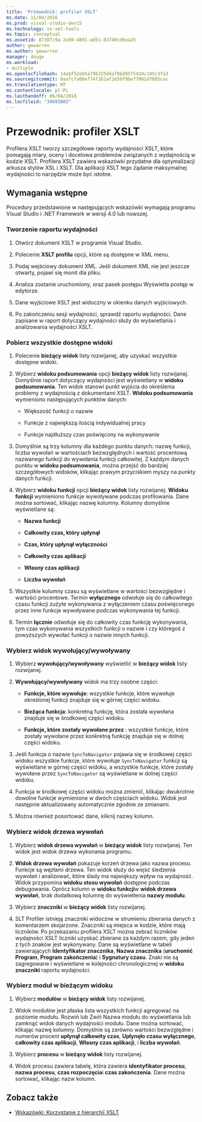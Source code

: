 ```yaml
---
title: 'Przewodnik: profiler XSLT'
ms.date: 11/04/2016
ms.prod: visual-studio-dev15
ms.technology: vs-xml-tools
ms.topic: conceptual
ms.assetid: 87387c9a-2e89-4801-ad51-83740cd6ea25
author: gewarren
ms.author: gewarren
manager: douge
ms.workload:
- multiple
ms.openlocfilehash: 14abf52e65a796325d4af8bd95f5434c105c3fa3
ms.sourcegitcommit: 0aafcfa08ef74f162af2e5079be77061d7885cac
ms.translationtype: MT
ms.contentlocale: pl-PL
ms.lasthandoff: 06/04/2018
ms.locfileid: "34693802"
---
```

# <a name="walkthrough-xslt-profiler"></a>Przewodnik: profiler XSLT

Profilera XSLT tworzy szczegółowe raporty wydajności XSLT, które pomagają miary, oceny i docelowa problemów związanych z wydajnością w kodzie XSLT. Profilera XSLT zawiera wskazówki przydatne dla optymalizacji arkusza stylów XSL i XSLT. Dla aplikacji XSLT tego żądanie maksymalnej wydajności to narzędzie może być istotne.

## <a name="prerequisites"></a>Wymagania wstępne

Procedury przedstawione w następujących wskazówki wymagają programu Visual Studio i .NET Framework w wersji 4.0 lub nowszej.

### <a name="create-the-performance-report"></a>Tworzenie raportu wydajności

1.  Otwórz dokument XSLT w programie Visual Studio.

2.  Polecenie **XSLT profilu** opcji, które są dostępne w XML menu.

3.  Podaj wejściowy dokument XML. Jeśli dokument XML nie jest jeszcze otwarty, pojawi się monit dla pliku.

4.  Analiza zostanie uruchomiony, oraz pasek postępu Wyświetla postęp w edytorze.

5.  Dane wyjściowe XSLT jest widoczny w okienku danych wyjściowych.

6.  Po zakończeniu sesji wydajności, sprawdź raportu wydajności. Dane zapisane w raport dotyczący wydajności służy do wyświetlania i analizowania wydajności XSLT.

### <a name="get-all-the-available-views"></a>Pobierz wszystkie dostępne widoki

1.  Polecenie **bieżący widok** listy rozwijanej, aby uzyskać wszystkie dostępne widoki.

2.  Wybierz **widoku podsumowania** opcji **bieżący widok** listy rozwijanej. Domyślnie raport dotyczący wydajności jest wyświetlany w **widoku podsumowania**. Ten widok stanowi punkt wyjścia do określenia problemy z wydajnością z dokumentami XSLT. **Widoku podsumowania** wymieniono następujących punktów danych:

    -   Większość funkcji o nazwie

    -   Funkcje z największą ilością indywidualnej pracy

    -   Funkcje najdłuższy czas poświęcony na wykonywanie

3.  Domyślnie są trzy kolumny dla każdego punktu danych: nazwę funkcji, liczba wywołań w wartościach bezwzględnych i wartość procentową nazwanego funkcji do wywołania funkcji całkowitej. Z każdym danych punktu w **widoku podsumowania**, można przejść do bardziej szczegółowych widoków, klikając prawym przyciskiem myszy na punkty danych funkcji.

4.  Wybierz **widoku funkcji** opcji **bieżący widok** listy rozwijanej. **Widoku funkcji** wymieniono funkcje wywoływane podczas profilowania. Dane można sortować, klikając nazwę kolumny. Kolumny domyślnie wyświetlane są:

    -   **Nazwa funkcji**

    -   **Całkowity czas, który upłynął**

    -   **Czas, który upłynął wyłączności**

    -   **Całkowity czas aplikacji**

    -   **Własny czas aplikacji**

    -   **Liczba wywołań**

5.  Wszystkie kolumny czasu są wyświetlane w wartości bezwzględne i wartości procentowe. Termin **wyłącznego** odwołuje się do całkowitego czasu funkcji zużyte wykonywania z wyłączeniem czasu poświęconego przez inne funkcje wywoływane podczas wykonywania tej funkcji.

6.  Termin **łącznie** odwołuje się do całkowity czas funkcję wykonywania, tym czas wykonywania wszystkich funkcji o nazwie i czy któregoś z powyższych wywołać funkcji o nazwie innych funkcji.

### <a name="select-callercallee-view"></a>Wybierz widok wywołujący/wywoływany

1.  Wybierz **wywołujący/wywoływany** wyświetlić w **bieżący widok** listy rozwijanej.

2.  **Wywołujący/wywoływany** widok ma trzy osobne części:

    -   **Funkcje, które wywołuje**: wszystkie funkcje, które wywołuje określonej funkcji znajduje się w górnej części widoku.

    -   **Bieżąca funkcja**: konkretną funkcję, która została wywołana znajduje się w środkowej części widoku.

    -   **Funkcje, które zostały wywołane przez** : wszystkie funkcje, które zostały wywołane przez konkretną funkcję znajduje się w dolnej części widoku.

3.  Jeśli funkcja o nazwie `SyncToNavigator` pojawia się w środkowej części widoku wszystkie funkcje, które wywołuje `SyncToNavigator` funkcji są wyświetlane w górnej części widoku, a wszystkie funkcje, które zostały wywołane przez `SyncToNavigator` są wyświetlane w dolnej części widoku.

4.  Funkcja w środkowej części widoku można zmienić, klikając dwukrotnie dowolne funkcje wymienione w dwóch częściach widoku. Widok jest następnie aktualizowany automatycznie zgodnie ze zmianami.

5.  Można również posortować dane, kliknij nazwy kolumn.

### <a name="select-call-tree-view"></a>Wybierz widok drzewa wywołań

1.  Wybierz **widok drzewa wywołań** w **bieżący widok** listy rozwijanej. Ten widok jest widok drzewa wykonania programu.

2.  **Widok drzewa wywołań** pokazuje korzeń drzewa jako nazwa procesu. Funkcje są węzłami drzewa. Ten widok służy do wejść śledzenia wywołań i analizować, które ślady ma największy wpływ na wydajność. Widok przypomina **widoku stosu wywołań** dostępne podczas debugowania. Oprócz kolumn w **widoku funkcji**w **widok drzewa wywołań**, brak dodatkową kolumnę do wyświetlenia **nazwy modułu**.

3.  Wybierz **znaczniki** w **bieżący widok** listy rozwijanej.

4.  SLT Profiler istnieją znaczniki widoczne w strumieniu zbierania danych z komentarzem skojarzone. Znaczniki są miejsca w kodzie, które mają liczników. Po przekazaniu profilera XSLT można zebrać liczników wydajności XSLT liczniki uzyskać zbierane za każdym razem, gdy jeden z tych znaków jest wykonywany. Dane są wyświetlane w tabeli zawierających **Identyfikator znacznika**, **Nazwa znacznika** (**uruchomić Program**, **Program zakończenia**) i  **Sygnatury czasu**. Znaki nie są zagregowane i wyświetlane w kolejności chronologicznej w **widoku znaczniki** raportu wydajności.

### <a name="select-modules-in-the-current-view"></a>Wybierz moduł w bieżącym widoku

1.  Wybierz **modułów** w **bieżący widok** listy rozwijanej.

2.  Widok modułów jest płaska lista wszystkich funkcji agregować na poziomie modułu. Rozwiń lub Zwiń Nazwa modułu do wyświetlania lub zamknąć widok danych wydajności modułu. Dane można sortować, klikając nazwę kolumny. Domyślnie są zarówno wartości bezwzględne i numerów procent **upłynął całkowity czas**, **Upłynęło czasu wyłącznego**, **całkowity czas aplikacji**, **Własny czas aplikacji**, i **liczba wywołań**.

3.  Wybierz **procesu** w **bieżący widok** listy rozwijanej.

4.  Widok procesu zawiera tabelę, która zawiera **identyfikator procesu**, **nazwa procesu**, **czas rozpoczęcia**i **czas zakończenia**. Dane można sortować, klikając nazw kolumn.

## <a name="see-also"></a>Zobacz także

- [Wskazówki: Korzystanie z hierarchii XSLT](../xml-tools/walkthrough-using-xslt-hierarchy.md)